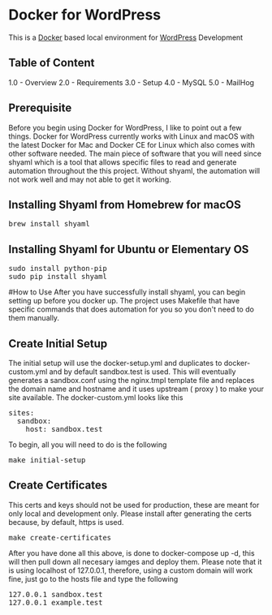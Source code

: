 # Docker for WordPress
This is a [Docker](https://www.docker.com) based local environment for [WordPress](https://wordpress.org) Development

## Table of Content

1.0 - Overview
2.0 - Requirements
3.0 - Setup
4.0 - MySQL
5.0 - MailHog

## Prerequisite
Before you begin using Docker for WordPress, I like to point out a few things. Docker for WordPress currently works with Linux and macOS with the latest Docker for Mac and Docker CE for Linux which also comes with other software needed. The main piece of software that you will need since shyaml which is a tool that allows specific files to read and generate automation throughout the this project. Without shyaml, the automation will not work well and may not able to get it working.

## Installing Shyaml from Homebrew for macOS
<pre>
brew install shyaml
</pre>

## Installing Shyaml for Ubuntu or Elementary OS
<pre>
sudo install python-pip
sudo pip install shyaml
</pre>

#How to Use
After you have successfully install shyaml, you can begin setting up before you docker up. The project uses Makefile that have specific commands that does automation for you so you don't need to do them manually. 

## Create Initial Setup
The initial setup will use the docker-setup.yml and duplicates to docker-custom.yml and by default sandbox.test is used. This will eventually generates a sandbox.conf using the nginx.tmpl template file and replaces the domain name and hostname and it uses upstream ( proxy ) to make your site available. The docker-custom.yml looks like this
<pre>
sites:
  sandbox:
    host: sandbox.test
</pre>
To begin, all you will need to do is the following
<pre>
make initial-setup
</pre>

## Create Certificates
This certs and keys should not be used for production, these are meant for only local and development only. Please install after generating the certs because, by default, https is used. 
<pre>
make create-certificates
</pre>

After you have done all this above, is done to docker-compose up -d, this will then pull down all necesary iamges and deploy them. Please note that  it is using localhost of 127.0.0.1, therefore, using a custom domain will work fine, just go to the hosts file and type the following 
<pre>
127.0.0.1 sandbox.test
127.0.0.1 example.test
</pre>
